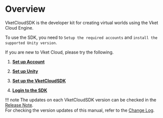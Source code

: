 
# Overview

VketCloudSDK is the developer kit for creating virtual worlds using the Vket Cloud Engine.  

To use the SDK, you need to  `Setup the required accounts` and `install the supported Unity version`.  

If you are new to Vket Cloud, please try the following.  

1. **[Set up Account](AboutVketCloudSDK/SetupAccount.md)**

2. **[Set up Unity](AboutVketCloudSDK/OperatingEnvironment.md)**

3. **[Set up the VketCloudSDK](AboutVketCloudSDK/SetupSDK_external.md)**

4. **[Login to the SDK](AboutVketCloudSDK/LoginSDK.md)**

!!! note
    The updates on each VketCloudSDK version can be checked in the [Release Note](releasenote/releasenote-5.4.md).<br>
    For checking the version updates of this manual, refer to the [Change Log](changelog/changelog-5.4.md).